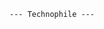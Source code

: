     --- Technophile ---

<!---
Niwinp/Niwinp is a ✨ special ✨ repository because its `README.md` (this file) appears on your GitHub profile.
You can click the Preview link to take a look at your changes.
--->
